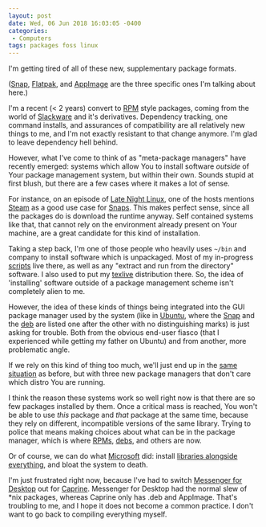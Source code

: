 ```yaml
---
layout: post
date: Wed, 06 Jun 2018 16:03:05 -0400
categories:
 - Computers
tags: packages foss linux
---
```


I'm getting tired of all of these new, supplementary package formats.

([Snap][], [Flatpak][], and [AppImage][] are the three specific ones
I'm talking about here.)

I'm a recent (< 2 years) convert to [RPM][] style packages, coming from
the world of [Slackware][] and it's derivatives. Dependency tracking, one
command installs, and assurances of compatibility are all relatively
new things to me, and I'm not exactly resistant to that change
anymore. I'm glad to leave dependency hell behind.

However, what I've come to think of as "meta-package managers" have
recently emerged: systems which allow You to install software
*outside* of Your package management system, but within their
own. Sounds stupid at first blush, but there are a few cases where it
makes a lot of sense.

For instance, on an episode of [Late Night Linux][], one of the hosts
mentions [Steam][] as a good use case for [Snaps][Snap]. This makes
perfect sense, since all the packages do is download the runtime
anyway. Self contained systems like that, that cannot rely on the
environment already present on Your machine, are a great candidate for
this kind of installation.

Taking a step back, I'm one of those people who heavily uses `~/bin`
and company to install software which is unpackaged. Most of my
in-progress [scripts][] live there, as well as any "extract and run
from the directory" software. I also used to put my [texlive][]
distribution there. So, the idea of 'installing' software outside of a
package management scheme isn't completely alien to me.

However, the idea of these kinds of things being integrated into the
GUI package manager used by the system (like in [Ubuntu][], where the
[Snap][] and the [deb][] are listed one after the other with no
distinguishing marks) is just asking for trouble. Both from the
obvious end-user fiasco (that I experienced while getting my father on
Ubuntu) and from another, more problematic angle.

If we rely on this kind of thing too much, we'll just end up in the
[same situation][] as before, but with three new package managers that
don't care which distro You are running.

I think the reason these systems work so well right now is that there
are so few packages installed by them. Once a critical mass is
reached, You won't be able to use *this* package and *that* package at
the same time, because they rely on different, incompatible versions
of the same library. Trying to police that means making choices about
what can be in the package manager, which is where [RPMs][RPM],
[debs][deb], and others are now.

Or of course, we can do what [Microsoft][] did: install [libraries
alongside everything][], and bloat the system to death.

I'm just frustrated right now, because I've had to switch [Messenger
for Desktop][] out for [Caprine][]. Messenger for Desktop had the
normal slew of *nix packages, whereas Caprine only has .deb and
AppImage. That's troubling to me, and I hope it does not become a
common practice. I don't want to go back to compiling everything
myself.


[Snap]: https://snapcraft.io/ "Snaps have their place, but I don't like the idea."
[Flatpak]: https://flatpak.org/ "Flatpaks seem okay but superfluous. I'm sure they work fine, though."
[AppImage]: https://appimage.org/ "Of the three, I think I like AppImage Best."
[RPM]: https://en.wikipedia.org/wiki/Rpm_(software) "Having tried every package manager from tarballs to emerge, I can now confidently say I like RPMs the best."
[Slackware]: http://www.slackware.com/ "I still love Slackware, but I haven't used it in nearly a year. Maybe I'll try it when 14.3 comes out."
[Late Night Linux]: https://latenightlinux.com/ "I love this podcast. Definitely worth a listen, even if just for the Linux-based tech news."
[Steam]: https://store.steampowered.com/ "Steam is a rootkit-based DRM scheme that, unfortunately, looks like it is here to stay."
[scripts]: https://github.com/cdr255/scripts/ "Mostly bash, though I'm learning guile and ruby."
[texlive]: https://www.tug.org/texlive/ "Yeah, I'm still one of those people who marks up their docs with TeX."
[Ubuntu]: https://www.ubuntu.com/ "Ubuntu is a distribution I show to people who aren't that into computers, and that's why this is a problem."
[deb]: https://en.wikipedia.org/wiki/Deb_(file_format) "The deb package is interesting, but repository hell is another, new experience I'm not ready for right now."
[same situation]: https://xkcd.com/927/ "This also applies to things like chat clients. I still use IRC, tho."
[Microsoft]: https://www.microsoft.com/en-us/ "I am currently really upset that they bought Github."
[libraries alongside everything]: https://en.wikipedia.org/wiki/Dynamic-link_library "What a daft idea this is. I can't believe this is standard in the Windows world."
[Messenger for Desktop]: https://github.com/aluxian/Messenger-for-Desktop "This project is dead, now. Don't install it; it has a bunch of errors. Abandoned by the dev."
[Caprine]: https://sindresorhus.com/caprine/ "Caprine is interesting, and seems to work, but I wish it came natively packaged for RPM. Maybe I can make it work, if I learn how to use Electron."
